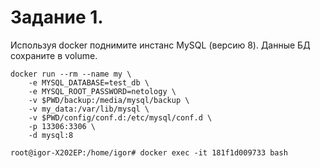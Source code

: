 Задание 1.
===

Используя docker поднимите инстанс MySQL (версию 8). Данные БД сохраните в volume.

    docker run --rm --name my \
        -e MYSQL_DATABASE=test_db \
        -e MYSQL_ROOT_PASSWORD=netology \
        -v $PWD/backup:/media/mysql/backup \
        -v my_data:/var/lib/mysql \
        -v $PWD/config/conf.d:/etc/mysql/conf.d \
        -p 13306:3306 \
        -d mysql:8
        
    root@igor-X202EP:/home/igor# docker exec -it 181f1d009733 bash
